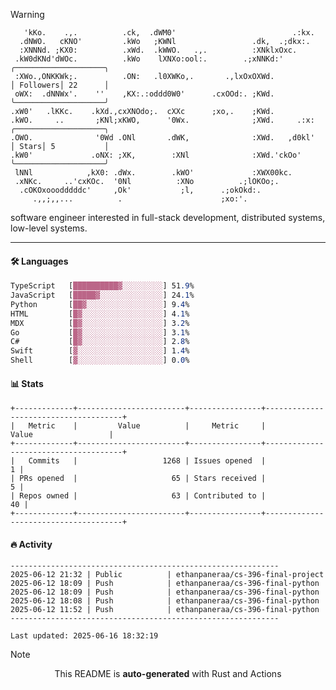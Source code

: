 > [!WARNING]
> ```>     .'.                         .lxx;                            ..    
>    'kKo.    .,.          .ck,  .dWM0'                          .:kx.   
>   .dNWO.   cKNO'         .kWo   ;KWNl                 .dk,  .;dkx:.    
>   :XNNNd. ;KX0:          .xWd.  .kWWO.   .,.          :XNklxOxc.       
>  .kW0dKNd'dWOc.          .kWo    lXNXo:ool:.        .;xNNKd:'          ╭────────────────────╮
>  :XWo.,ONKKWk;.          .ON:   .l0XWKo,.       .,lxOxOXWd.            │ Followers│ 22      │
>  oWX:  .dNNWx'.    ''    ,KX:.:oddd0W0'      .cxOOd:. ;KWd.            ╰────────────────────╯
> .xW0'   .lKKc.    .kXd.,cxXNOdo;.  cXXc      ;xo,.    ;KWd.            
> .kWO.     ..       ;KNl;xKWO,      '0Wx.              ;XWd.     .:x:   ╭────────────────────╮
> .OWO.              '0Wd .ONl       .dWK,              :XWd.   ,d0kl'   │ Stars│ 5           │
> .kW0'             .oNX: ;XK,        :XNl              :XWd.'ckOo'      ╰────────────────────╯
>  lNNl            ,kX0: .dWx.        .kWO'             :XWX00kc.        
>  .xNKc.     ..'cxKOc.  '0Nl          :XNo          .;lOKOo;.           
>   .cOKOxooodddddc'     ,Ok'           ;l,      .;okOkd:.               
>      .,,;,,...          .                      ;xo:'.                  
> ```
> <p>software engineer interested in full-stack development, distributed systems, low-level systems.</p>

---

#### 🛠️ Languages
```css
TypeScript   [██████████▓░░░░░░░░░] 51.9%
JavaScript   [█████▓░░░░░░░░░░░░░░] 24.1%
Python       [██▓░░░░░░░░░░░░░░░░░] 9.4%
HTML         [█▓░░░░░░░░░░░░░░░░░░] 4.1%
MDX          [█▓░░░░░░░░░░░░░░░░░░] 3.2%
Go           [█▓░░░░░░░░░░░░░░░░░░] 3.1%
C#           [█▓░░░░░░░░░░░░░░░░░░] 2.8%
Swift        [▓░░░░░░░░░░░░░░░░░░░] 1.4%
Shell        [▓░░░░░░░░░░░░░░░░░░░] 0.0%
```

#### 📊 Stats
```
+-------------+------------------------+----------------+--------------------------------------+
|   Metric    |         Value          |     Metric     |                Value                 |
+-------------+------------------------+----------------+--------------------------------------+
|   Commits   |                   1268 | Issues opened  |                                    1 |
| PRs opened  |                     65 | Stars received |                                    5 |
| Repos owned |                     63 | Contributed to |                                   40 |
+-------------+------------------------+----------------+--------------------------------------+
```

#### 🔥 Activity
```
------------------------------------------------------------
2025-06-12 21:32 | Public          | ethanpaneraa/cs-396-final-project
2025-06-12 18:09 | Push            | ethanpaneraa/cs-396-final-python
2025-06-12 18:09 | Push            | ethanpaneraa/cs-396-final-python
2025-06-12 18:08 | Push            | ethanpaneraa/cs-396-final-python
2025-06-12 11:52 | Push            | ethanpaneraa/cs-396-final-python
------------------------------------------------------------

Last updated: 2025-06-16 18:32:19
```

> [!NOTE]
> <p align="center">This README is <b>auto-generated</b> with Rust and Actions</p>